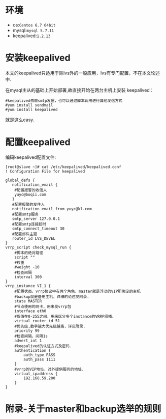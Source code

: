 # 环境
- os:`Centos 6.7 64bit`
- mysql:`mysql 5.7.11`
- keepalived:`1.2.13`

# 安装keepalived
本文的keepalived只适用于除lvs外的一般应用，lvs有专门配置，不在本文论述中.

在mysql主从的基础上开始部署,故直接开始在两台主机上安装
keepalived：
```
#keepalived依赖smtp发信，也可以通过脚本调用进行其他发信方式
#yum install sendmail
#yum install keepalived
```
就是这么easy.
# 配置keepalived
编码keepalived配置文件:
```
[root@slave ~]# cat /etc/keepalived/keepalived.conf 
! Configuration File for keepalived

global_defs {
   notification_email {
    #配置报警的收信人
    yuyc@boqii.com      
   }
   #配置报警的发件人
   notification_email_from yuyc@kl.com
   #配置smtp服务
   smtp_server 127.0.0.1
   #配置smtp连接超时
   smtp_connect_timeout 30
   #配置邮件主题
   router_id LVS_DEVEL
}
vrrp_script check_mysql_run {
    #脚本的绝对路径
    script ""
    #权重
    #weight -10
    #检查间隔
    interval 300
}
vrrp_instance VI_1 {
    #配置状态，vrrp协议中有两个角色，master就是浮动的VIP所绑定的主机
    #backup就是备用主机，详细的论述见附录.
    state MASTER
    #节点使用的网卡，用来发vrrp包
    interface eth0
    #取值在0-255之间，用来区分多个instance的VRRP组播。
    virtual_router_id 51
    #优先级,数字越大优先级越高，详见附录.
    priority 99
    #检查间隔，间隔1s
    advert_int 1
    #keepalived的认证方式及密码.
    authentication {
        auth_type PASS
        auth_pass 1111
    }
    #vrrp的VIP地址，对外提供服务的地址.
    virtual_ipaddress {
        192.168.59.200
    }
}

```
# 附录-关于master和backup选举的规则

